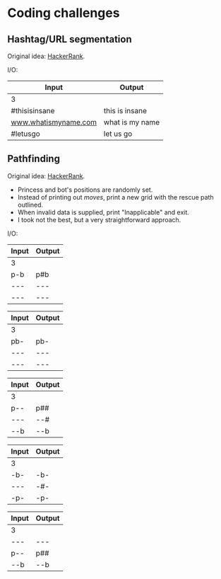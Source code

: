 # Coding challenges

## Hashtag/URL segmentation

Original idea: [HackerRank](https://www.hackerrank.com/challenges/url-hashtag-segmentation).

I/O:

| Input | Output |
--------|---------
| 3 | |
| #thisisinsane | this is insane |
| www.whatismyname.com | what is my name |
| #letusgo | let us go |

## Pathfinding

Original idea: [HackerRank](https://www.hackerrank.com/challenges/saveprincess).

* Princess and bot's positions are randomly set.
* Instead of printing out *moves*, print a new grid with the rescue path outlined.
* When invalid data is supplied, print "Inapplicable" and exit.
* I took not the best, but a very straightforward approach.

I/O:

| Input | Output |
--------|---------
| 3     |        |
| p-b   | p#b    |
| ---   | ---    |
| ---   | ---    |

| Input | Output |
--------|--------|
| 3     |        |
| pb-   | pb-    |
| ---   | ---    |
| ---   | ---    |

| Input | Output |
--------|--------|
| 3     |        |
| p--   | p##    |
| ---   | --#    |
| --b   | --b    |

| Input | Output |
--------|--------|
| 3     |        |
| -b-   | -b-    |
| ---   | -#-    |
| -p-   | -p-    |

| Input | Output |
--------|--------|
| 3     |        |
| ---   | ---    |
| p--   | p##    |
| --b   | --b    |
